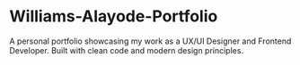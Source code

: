 # Williams-Alayode-Portfolio
A personal portfolio showcasing my work as a UX/UI Designer and Frontend Developer. Built with clean code and modern design principles.
